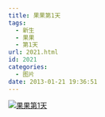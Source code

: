 ```yaml
---
title: 果果第1天
tags:
  - 新生
  - 果果
  - 第1天
url: 2021.html
id: 2021
categories:
  - 图片
date: 2013-01-21 19:36:51
---
```


[![](http://photo.guolaijie.com/rooufer/uploads/2013/01/果果第1天.jpg "果果第1天")](http://photo.guolaijie.com/rooufer/uploads/2013/01/果果第1天.jpg)